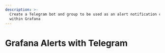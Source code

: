 ```yaml
---
description: >-
  Create a Telegram bot and group to be used as an alert notification channel
  within Grafana
---
```


# Grafana Alerts with Telegram

